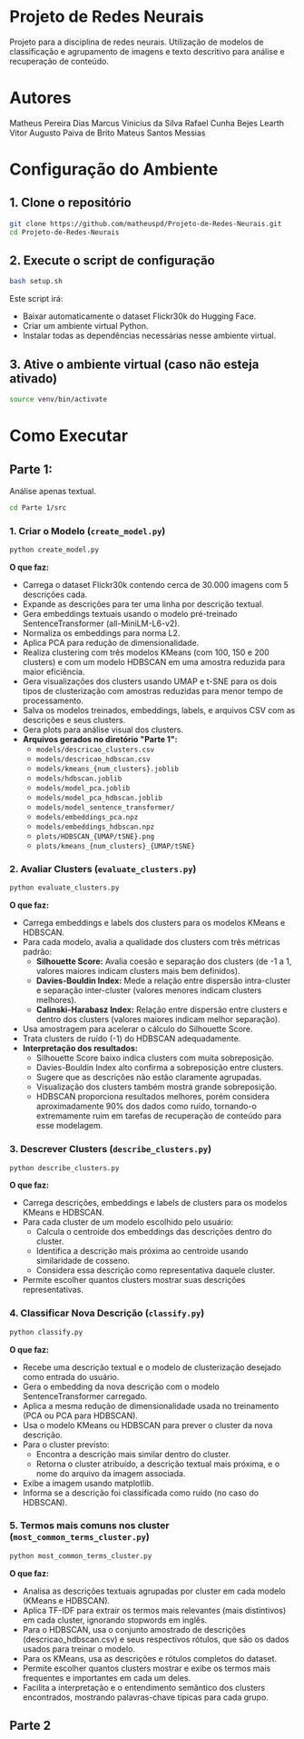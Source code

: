 # Projeto de Redes Neurais
Projeto para a disciplina de redes neurais. Utilização de modelos de classificação e agrupamento de imagens e texto descritivo para análise e recuperação de conteúdo.

# Autores

Matheus Pereira Dias
Marcus Vinicius da Silva
Rafael Cunha Bejes Learth
Vitor Augusto Paiva de Brito
Mateus Santos Messias

# Configuração do Ambiente

## 1. Clone o repositório

```bash
git clone https://github.com/matheuspd/Projeto-de-Redes-Neurais.git
cd Projeto-de-Redes-Neurais
```

## 2. Execute o script de configuração

```bash
bash setup.sh
```

Este script irá:
- Baixar automaticamente o dataset Flickr30k do Hugging Face.
- Criar um ambiente virtual Python.
- Instalar todas as dependências necessárias nesse ambiente virtual.

## 3. Ative o ambiente virtual (caso não esteja ativado)

```bash
source venv/bin/activate
```

# Como Executar

## Parte 1:

Análise apenas textual.

```bash
cd Parte 1/src
```

### 1. Criar o Modelo (`create_model.py`)

```bash
python create_model.py
```

**O que faz:**
- Carrega o dataset Flickr30k contendo cerca de 30.000 imagens com 5 descrições cada.
- Expande as descrições para ter uma linha por descrição textual.
- Gera embeddings textuais usando o modelo pré-treinado SentenceTransformer (all-MiniLM-L6-v2).
- Normaliza os embeddings para norma L2.
- Aplica PCA para redução de dimensionalidade.
- Realiza clustering com três modelos KMeans (com 100, 150 e 200 clusters) e com um modelo HDBSCAN em uma amostra reduzida para maior eficiência.
- Gera visualizações dos clusters usando UMAP e t-SNE para os dois tipos de clusterização com amostras reduzidas para menor tempo de processamento.
- Salva os modelos treinados, embeddings, labels, e arquivos CSV com as descrições e seus clusters.
- Gera plots para análise visual dos clusters.
- **Arquivos gerados no diretório "Parte 1":** 
  - `models/descricao_clusters.csv`
  - `models/descricao_hdbscan.csv`
  - `models/kmeans_{num_clusters}.joblib`
  - `models/hdbscan.joblib`
  - `models/model_pca.joblib`
  - `models/model_pca_hdbscan.joblib`
  - `models/model_sentence_transformer/`
  - `models/embeddings_pca.npz`
  - `models/embeddings_hdbscan.npz`
  - `plots/HDBSCAN_{UMAP/tSNE}.png`
  - `plots/kmeans_{num_clusters}_{UMAP/tSNE}`

### 2. Avaliar Clusters (`evaluate_clusters.py`)

```bash
python evaluate_clusters.py
```

**O que faz:**
- Carrega embeddings e labels dos clusters para os modelos KMeans e HDBSCAN.
- Para cada modelo, avalia a qualidade dos clusters com três métricas padrão:
  - **Silhouette Score:** Avalia coesão e separação dos clusters (de -1 a 1, valores maiores indicam clusters mais bem definidos).
  - **Davies-Bouldin Index:** Mede a relação entre dispersão intra-cluster e separação inter-cluster (valores menores indicam clusters melhores).
  - **Calinski-Harabasz Index:** Relação entre dispersão entre clusters e dentro dos clusters (valores maiores indicam melhor separação).
- Usa amostragem para acelerar o cálculo do Silhouette Score.
- Trata clusters de ruído (-1) do HDBSCAN adequadamente.
- **Interpretação dos resultados:** 
  - Silhouette Score baixo indica clusters com muita sobreposição.
  - Davies-Bouldin Index alto confirma a sobreposição entre clusters.
  - Sugere que as descrições não estão claramente agrupadas.
  - Visualização dos clusters também mostra grande sobreposição.
  - HDBSCAN proporciona resultados melhores, porém considera aproximadamente 90% dos dados como ruído, tornando-o extremamente ruim em tarefas de recuperação de conteúdo para esse modelagem.

### 3. Descrever Clusters (`describe_clusters.py`)

```bash
python describe_clusters.py
```

**O que faz:**
- Carrega descrições, embeddings e labels de clusters para os modelos KMeans e HDBSCAN.
- Para cada cluster de um modelo escolhido pelo usuário:
  - Calcula o centroide dos embeddings das descrições dentro do cluster.
  - Identifica a descrição mais próxima ao centroide usando similaridade de cosseno.
  - Considera essa descrição como representativa daquele cluster.
- Permite escolher quantos clusters mostrar suas descrições representativas.

### 4. Classificar Nova Descrição (`classify.py`)

```bash
python classify.py
```

**O que faz:**
- Recebe uma descrição textual e o modelo de clusterização desejado como entrada do usuário.
- Gera o embedding da nova descrição com o modelo SentenceTransformer carregado.
- Aplica a mesma redução de dimensionalidade usada no treinamento (PCA ou PCA para HDBSCAN).
- Usa o modelo KMeans ou HDBSCAN para prever o cluster da nova descrição.
- Para o cluster previsto:
  - Encontra a descrição mais similar dentro do cluster.
  - Retorna o cluster atribuído, a descrição textual mais próxima, e o nome do arquivo da imagem associada.
- Exibe a imagem usando matplotlib.
- Informa se a descrição foi classificada como ruído (no caso do HDBSCAN).

### 5. Termos mais comuns nos cluster (`most_common_terms_cluster.py`)

```bash
python most_common_terms_cluster.py
```

**O que faz:**
- Analisa as descrições textuais agrupadas por cluster em cada modelo (KMeans e HDBSCAN).
- Aplica TF-IDF para extrair os termos mais relevantes (mais distintivos) em cada cluster, ignorando stopwords em inglês.
- Para o HDBSCAN, usa o conjunto amostrado de descrições (descricao_hdbscan.csv) e seus respectivos rótulos, que são os dados usados para treinar o modelo.
- Para os KMeans, usa as descrições e rótulos completos do dataset.
- Permite escolher quantos clusters mostrar e exibe os termos mais frequentes e importantes em cada um deles.
- Facilita a interpretação e o entendimento semântico dos clusters encontrados, mostrando palavras-chave típicas para cada grupo.

## Parte 2

